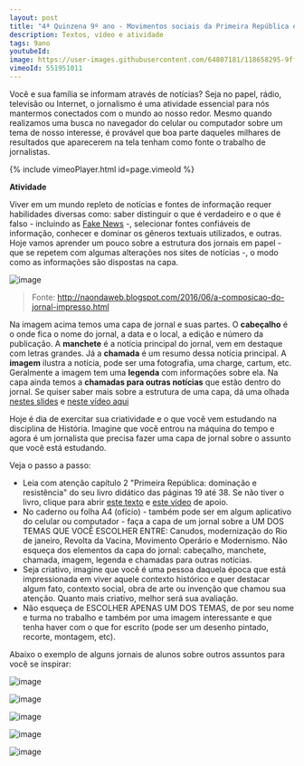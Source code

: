 ```yaml
---
layout: post
title: "4ª Quinzena 9º ano - Movimentos sociais da Primeira República e Jornais"
description: Textos, vídeo e atividade
tags: 9ano
youtubeId: 
image: https://user-images.githubusercontent.com/64807181/118658295-9ff36900-b7c2-11eb-8db2-8631ce40c443.png
vimeoId: 551951011
---
```


Você e sua família se informam através de notícias? Seja no papel, rádio, televisão ou Internet, o jornalismo é uma atividade essencial para nós mantermos conectados com o mundo ao nosso redor. Mesmo quando realizamos uma busca no navegador do celular ou computador sobre um tema de nosso interesse, é provável que boa parte daqueles milhares de resultados que aparecerem na tela tenham como fonte o trabalho de jornalistas.

{% include vimeoPlayer.html id=page.vimeoId %}

**Atividade**

Viver em um mundo repleto de notícias e fontes de informação requer habilidades diversas como: saber distinguir o que é verdadeiro e o que é falso - incluindo as [Fake News](https://www.significados.com.br/fake-news/) -, selecionar fontes confiáveis de informação, conhecer e dominar os gêneros textuais utilizados, e outras. Hoje vamos aprender um pouco sobre a estrutura dos jornais em papel - que se repetem com algumas alterações nos sites de notícias -, o modo como as informações são dispostas na capa.

![image](https://user-images.githubusercontent.com/64807181/118657712-16dc3200-b7c2-11eb-91ab-b836fa038e0c.png)
> Fonte: http://naondaweb.blogspot.com/2016/06/a-composicao-do-jornal-impresso.html

Na imagem acima temos uma capa de jornal e suas partes. O **cabeçalho** é o onde fica o nome do jornal, a data e o local, a edição e número da publicação. A **manchete** é a notícia principal do jornal, vem em destaque com letras grandes. Já a **chamada** é um resumo dessa notícia principal. A **imagem** ilustra a notícia, pode ser uma fotografia, uma charge, cartum, etc. Geralmente a imagem tem uma **legenda** com informações sobre ela. Na capa ainda temos a **chamadas para outras notícias** que estão dentro do jornal. Se quiser saber mais sobre a estrutura de uma capa, dá uma olhada [nestes slides](https://pt.slideshare.net/ma.no.el.ne.ves/a-primeira-pgina-do-jornal) e [neste vídeo aqui](https://www.youtube.com/watch?v=Sa04YavneaM)

Hoje é dia de exercitar sua criatividade e o que você vem estudando na disciplina de História. Imagine que você entrou na máquina do tempo e agora é um jornalista que precisa fazer uma capa de jornal sobre o assunto que você está estudando. 

Veja o passo a passo:

- Leia com atenção capítulo 2 "Primeira República: dominação e resistência" do seu livro didático das páginas 19 até 38. Se não tiver o livro, clique para abrir [este texto]((https://brasilescola.uol.com.br/historiab/rebelioes-na-republica-velha.htm)) e [este vídeo](https://youtu.be/69MTadaKjWk) de apoio. 
- No caderno ou folha A4 (ofício) - também pode ser em algum aplicativo do celular ou computador - faça a capa de um jornal sobre a UM DOS TEMAS QUE VOCÊ ESCOLHER ENTRE: Canudos, modernização do Rio de janeiro, Revolta da Vacina, Movimento Operário e Modernismo. Não esqueça dos elementos da capa do jornal: cabeçalho, manchete, chamada, imagem, legenda e chamadas para outras notícias.
- Seja criativo, imagine que você é uma pessoa daquela época que está impressionada em viver aquele contexto histórico e quer destacar algum fato, contexto social, obra de arte ou invenção que chamou sua atenção. Quanto mais criativo, melhor será sua avaliação.
- Não esqueça de ESCOLHER APENAS UM DOS TEMAS, de por seu nome e turma no trabalho e também por uma imagem interessante e que tenha haver com o que for escrito (pode ser um desenho pintado, recorte, montagem, etc).

Abaixo o exemplo de alguns jornais de alunos sobre outros assuntos para você se inspirar:

![image](https://user-images.githubusercontent.com/64807181/118659936-1e043f80-b7c4-11eb-9cde-00772a08c719.png)

![image](https://user-images.githubusercontent.com/64807181/118658537-ddf08d00-b7c2-11eb-9b5b-b6b236138846.png)

![image](https://user-images.githubusercontent.com/64807181/118658134-805c4080-b7c2-11eb-895a-8fff584278df.png)

![image](https://user-images.githubusercontent.com/64807181/118658295-9ff36900-b7c2-11eb-8db2-8631ce40c443.png)

![image](https://user-images.githubusercontent.com/64807181/118659366-a0d8ca80-b7c3-11eb-8fea-a77a0df260f2.png)


